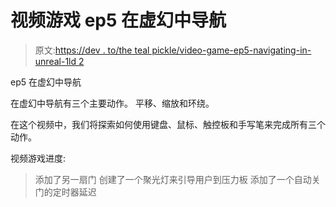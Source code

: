 # 视频游戏 ep5 在虚幻中导航

> 原文:[https://dev . to/the teal pickle/video-game-ep5-navigating-in-unreal-1ld 2](https://dev.to/thetealpickle/video-game-ep5-navigating-in-unreal-1ld2)

ep5 在虚幻中导航

在虚幻中导航有三个主要动作。
平移、缩放和环绕。

在这个视频中，我们将探索如何使用键盘、鼠标、触控板和手写笔来完成所有三个动作。

视频游戏进度:

> 添加了另一扇门
> 创建了一个聚光灯来引导用户到压力板
> 添加了一个自动关门的定时器延迟